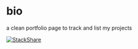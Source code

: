 # bio
a clean portfolio page to track and list my projects


[![StackShare](https://img.shields.io/badge/tech-stack-0690fa.svg?style=flat)](https://stackshare.io/ayildirim/my-stack)
